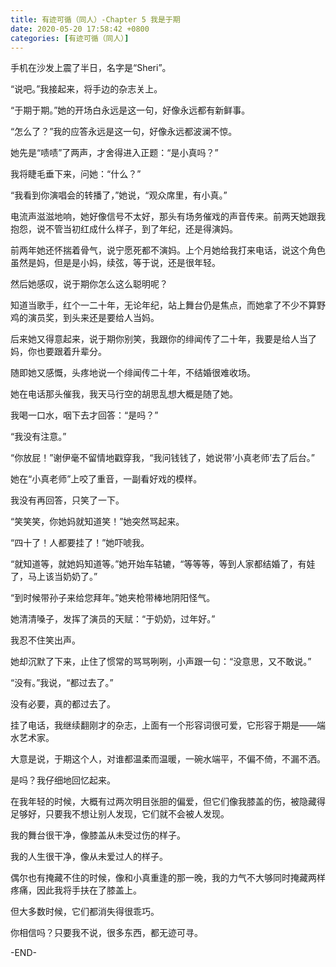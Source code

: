 ```yaml
---
title: 有迹可循（同人）-Chapter 5 我是于期
date: 2020-05-20 17:58:42 +0800
categories: [有迹可循（同人）]
---
```


手机在沙发上震了半日，名字是“Sheri”。

“说吧。”我接起来，将手边的杂志关上。

“于期于期。”她的开场白永远是这一句，好像永远都有新鲜事。

“怎么了？”我的应答永远是这一句，好像永远都波澜不惊。

她先是“啧啧”了两声，才舍得进入正题：“是小真吗？”

我将睫毛垂下来，问她：“什么？”

“我看到你演唱会的转播了，”她说，“观众席里，有小真。”

电流声滋滋地响，她好像信号不太好，那头有场务催戏的声音传来。前两天她跟我抱怨，说不管当初红成什么样子，到了年纪，还是得演妈。

前两年她还怀揣着骨气，说宁愿死都不演妈。上个月她给我打来电话，说这个角色虽然是妈，但是是小妈，续弦，等于说，还是很年轻。

然后她感叹，说于期你怎么这么聪明呢？

知道当歌手，红个一二十年，无论年纪，站上舞台仍是焦点，而她拿了不少不算野鸡的演员奖，到头来还是要给人当妈。

后来她又得意起来，说于期你别笑，我跟你的绯闻传了二十年，我要是给人当了妈，你也要跟着升辈分。

随即她又感慨，头疼地说一个绯闻传二十年，不结婚很难收场。

她在电话那头催我，我天马行空的胡思乱想大概是随了她。

我喝一口水，咽下去才回答：“是吗？”

“我没有注意。”

“你放屁！”谢伊毫不留情地戳穿我，“我问钱钱了，她说带‘小真老师’去了后台。”

她在“小真老师”上咬了重音，一副看好戏的模样。

我没有再回答，只笑了一下。

“笑笑笑，你她妈就知道笑！”她突然骂起来。

“四十了！人都要挂了！”她吓唬我。

“就知道等，就她妈知道等。”她开始车轱辘，“等等等，等到人家都结婚了，有娃了，马上该当奶奶了。”

“到时候带孙子来给您拜年。”她夹枪带棒地阴阳怪气。

她清清嗓子，发挥了演员的天赋：“于奶奶，过年好。”

我忍不住笑出声。

她却沉默了下来，止住了惯常的骂骂咧咧，小声跟一句：“没意思，又不敢说。”

“没有。”我说，“都过去了。”

没有必要，真的都过去了。

挂了电话，我继续翻刚才的杂志，上面有一个形容词很可爱，它形容于期是——端水艺术家。

大意是说，于期这个人，对谁都温柔而温暖，一碗水端平，不偏不倚，不漏不洒。

是吗？我仔细地回忆起来。

在我年轻的时候，大概有过两次明目张胆的偏爱，但它们像我膝盖的伤，被隐藏得足够好，只要我不想让别人发现，它们就不会被人发现。

我的舞台很干净，像膝盖从未受过伤的样子。

我的人生很干净，像从未爱过人的样子。

偶尔也有掩藏不住的时候，像和小真重逢的那一晚，我的力气不大够同时掩藏两样疼痛，因此我将手扶在了膝盖上。

但大多数时候，它们都消失得很乖巧。

你相信吗？只要我不说，很多东西，都无迹可寻。

-END-

